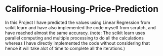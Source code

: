 # California-Housing-Price-Prediction
In this Project I have predicted the values using Linear Regression from scikit learn and have also implemented the code myself from scratch, and have reached almost the same accuracy.
(note: The scikit learn uses parallel computing and multiple processing to do all the calculations whereas I have directly implemented the code without considering that hence it will take alot of time to complete all the iterations.)
